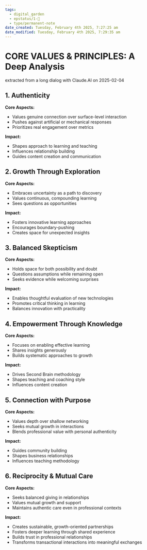 ```yaml
---
tags:
  - digital_garden
  - epstatus/1-🌱
  - type/permanent-note
date_created: Tuesday, February 4th 2025, 7:27:25 am
date_modified: Tuesday, February 4th 2025, 7:29:35 am
---
```

# CORE VALUES & PRINCIPLES: A Deep Analysis
extracted from a long dialog with Claude.AI on 2025-02-04

## 1. Authenticity
**Core Aspects:**
- Values genuine connection over surface-level interaction
- Pushes against artificial or mechanical responses
- Prioritizes real engagement over metrics

**Impact:**
- Shapes approach to learning and teaching
- Influences relationship building
- Guides content creation and communication

## 2. Growth Through Exploration
**Core Aspects:**
- Embraces uncertainty as a path to discovery
- Values continuous, compounding learning
- Sees questions as opportunities

**Impact:**
- Fosters innovative learning approaches
- Encourages boundary-pushing
- Creates space for unexpected insights

## 3. Balanced Skepticism
**Core Aspects:**
- Holds space for both possibility and doubt
- Questions assumptions while remaining open
- Seeks evidence while welcoming surprises

**Impact:**
- Enables thoughtful evaluation of new technologies
- Promotes critical thinking in learning
- Balances innovation with practicality

## 4. Empowerment Through Knowledge
**Core Aspects:**
- Focuses on enabling effective learning
- Shares insights generously
- Builds systematic approaches to growth

**Impact:**
- Drives Second Brain methodology
- Shapes teaching and coaching style
- Influences content creation

## 5. Connection with Purpose
**Core Aspects:**
- Values depth over shallow networking
- Seeks mutual growth in interactions
- Blends professional value with personal authenticity

**Impact:**
- Guides community building
- Shapes business relationships
- Influences teaching methodology

## 6. Reciprocity & Mutual Care
**Core Aspects:**
- Seeks balanced giving in relationships
- Values mutual growth and support
- Maintains authentic care even in professional contexts

**Impact:**
- Creates sustainable, growth-oriented partnerships
- Fosters deeper learning through shared experience
- Builds trust in professional relationships
- Transforms transactional interactions into meaningful exchanges